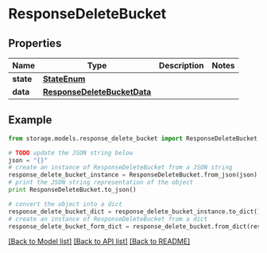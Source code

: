 # ResponseDeleteBucket


## Properties
Name | Type | Description | Notes
------------ | ------------- | ------------- | -------------
**state** | [**StateEnum**](StateEnum.md) |  | 
**data** | [**ResponseDeleteBucketData**](ResponseDeleteBucketData.md) |  | 

## Example

```python
from storage.models.response_delete_bucket import ResponseDeleteBucket

# TODO update the JSON string below
json = "{}"
# create an instance of ResponseDeleteBucket from a JSON string
response_delete_bucket_instance = ResponseDeleteBucket.from_json(json)
# print the JSON string representation of the object
print ResponseDeleteBucket.to_json()

# convert the object into a dict
response_delete_bucket_dict = response_delete_bucket_instance.to_dict()
# create an instance of ResponseDeleteBucket from a dict
response_delete_bucket_form_dict = response_delete_bucket.from_dict(response_delete_bucket_dict)
```
[[Back to Model list]](../README.md#documentation-for-models) [[Back to API list]](../README.md#documentation-for-api-endpoints) [[Back to README]](../README.md)


